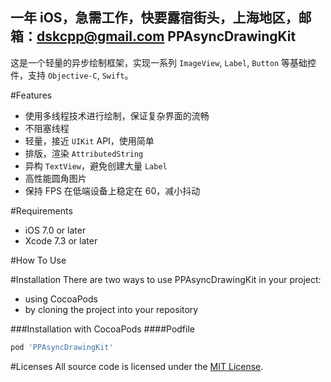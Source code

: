 一年 iOS，急需工作，快要露宿街头，上海地区，邮箱：dskcpp@gmail.com
PPAsyncDrawingKit
------------------------
这是一个轻量的异步绘制框架，实现一系列 `ImageView`, `Label`, `Button` 等基础控件，支持 `Objective-C`, `Swift`。

#Features
* 使用多线程技术进行绘制，保证复杂界面的流畅
* 不阻塞线程
* 轻量，接近 `UIKit` API，使用简单
* 排版，渲染 `AttributedString`
* 异构 `TextView`，避免创建大量 `Label`
* 高性能圆角图片
* 保持 FPS 在低端设备上稳定在 60，减小抖动


#Requirements
* iOS 7.0 or later
* Xcode 7.3 or later

#How To Use

#Installation
There are two ways to use PPAsyncDrawingKit in your project:

* using CocoaPods
* by cloning the project into your repository

###Installation with CocoaPods
####Podfile
``` Ruby
pod 'PPAsyncDrawingKit'
```

#Licenses
All source code is licensed under the [MIT License](https://raw.githubusercontent.com/DSKcpp/PPAsyncDrawingKit/master/LICENSE).






